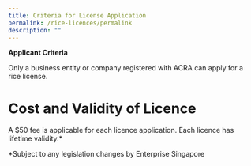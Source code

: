 ```yaml
---
title: Criteria for License Application
permalink: /rice-licences/permalink
description: ""
---
```

**Applicant Criteria**

Only a business entity or company registered with ACRA can apply for a rice license.

# Cost and Validity of Licence

A $50 fee is applicable for each licence application. Each licence has lifetime validity.*









*Subject to any legislation changes by Enterprise Singapore